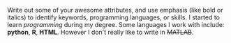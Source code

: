 Write out some of your awesome attributes, and use emphasis (like bold or italics) to identify keywords, programming languages, or skills. 
I started to learn *programming* during my degree. Some languages I work with include: **python**, **R**, **HTML**. However I don't really like to write in ~~MATLAB~~.

